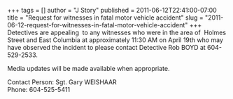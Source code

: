 +++
tags = []
author = "J Story"
published = 2011-06-12T22:41:00-07:00
title = "Request for witnesses in fatal motor vehicle accident"
slug = "2011-06-12-request-for-witnesses-in-fatal-motor-vehicle-accident"
+++
Detectives are appealing  to any witnesses who were in the area of
 Holmes Street and East Columbia at approximately 11:30 AM on April
19th who may have observed the incident to please contact Detective Rob
BOYD at 604-529-2533.  
  
Media updates will be made available when appropriate.  
  
Contact Person: Sgt. Gary WEISHAAR  
Phone: 604-525-5411
